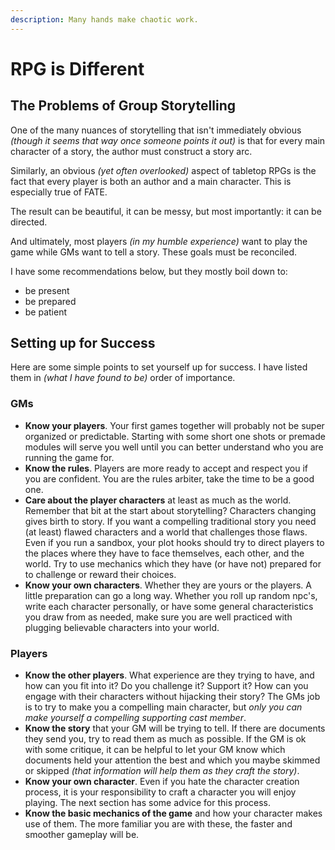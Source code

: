 ```yaml
---
description: Many hands make chaotic work.
---
```


# RPG is Different

## The Problems of Group Storytelling

One of the many nuances of storytelling that isn't immediately obvious _\(though it seems that way once someone points it out\)_ is that for every main character of a story, the author must construct a story arc.

Similarly, an obvious _\(yet often overlooked\)_ aspect of tabletop RPGs is the fact that every player is both an author and a main character. This is especially true of FATE.

The result can be beautiful, it can be messy, but most importantly: it can be directed.

And ultimately, most players _\(in my humble experience\)_ want to play the game while GMs want to tell a story. These goals must be reconciled.

I have some recommendations below, but they mostly boil down to:

* be present
* be prepared
* be patient

## Setting up for Success

Here are some simple points to set yourself up for success. I have listed them in _\(what I have found to be\)_ order of importance.

### GMs

* **Know your players**. Your first games together will probably not be super organized or predictable. Starting with some short one shots or premade modules will serve you well until you can better understand who you are running the game for.
* **Know the rules**. Players are more ready to accept and respect you if you are confident. You are the rules arbiter, take the time to be a good one.
* **Care about the player characters** at least as much as the world. Remember that bit at the start about storytelling? Characters changing gives birth to story. If you want a compelling traditional story you need \(at least\) flawed characters and a world that challenges those flaws. Even if you run a sandbox, your plot hooks should try to direct players to the places where they have to face themselves, each other, and the world. Try to use mechanics which they have \(or have not\) prepared for to challenge or reward their choices.
* **Know your own characters**. Whether they are yours or the players. A little preparation can go a long way. Whether you roll up random npc's, write each character personally, or have some general characteristics you draw from as needed, make sure you are well practiced with plugging believable characters into your world.

### Players

* **Know the other players**. What experience are they trying to have, and how can you fit into it? Do you challenge it? Support it? How can you engage with their characters without hijacking their story? The GMs job is to try to make you a compelling main character, but _only you can make yourself a compelling supporting cast member_.
* **Know the story** that your GM will be trying to tell. If there are documents they send you, try to read them as much as possible. If the GM is ok with some critique, it can be helpful to let your GM know which documents held your attention the best and which you maybe skimmed or skipped _\(that information will help them as they craft the story\)_.
* **Know your own character**. Even if you hate the character creation process, it is your responsibility to craft a character you will enjoy playing. The next section has some advice for this process.
* **Know the basic mechanics of the game** and how your character makes use of them. The more familiar you are with these, the faster and smoother gameplay will be.

